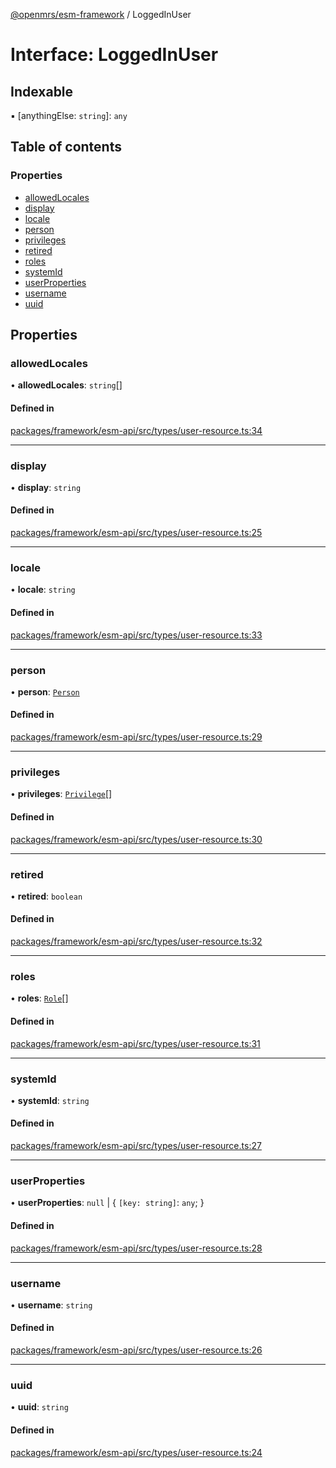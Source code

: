 [@openmrs/esm-framework](../API.md) / LoggedInUser

# Interface: LoggedInUser

## Indexable

▪ [anythingElse: `string`]: `any`

## Table of contents

### Properties

- [allowedLocales](LoggedInUser.md#allowedlocales)
- [display](LoggedInUser.md#display)
- [locale](LoggedInUser.md#locale)
- [person](LoggedInUser.md#person)
- [privileges](LoggedInUser.md#privileges)
- [retired](LoggedInUser.md#retired)
- [roles](LoggedInUser.md#roles)
- [systemId](LoggedInUser.md#systemid)
- [userProperties](LoggedInUser.md#userproperties)
- [username](LoggedInUser.md#username)
- [uuid](LoggedInUser.md#uuid)

## Properties

### allowedLocales

• **allowedLocales**: `string`[]

#### Defined in

[packages/framework/esm-api/src/types/user-resource.ts:34](https://github.com/openmrs/openmrs-esm-core/blob/master/packages/framework/esm-api/src/types/user-resource.ts#L34)

___

### display

• **display**: `string`

#### Defined in

[packages/framework/esm-api/src/types/user-resource.ts:25](https://github.com/openmrs/openmrs-esm-core/blob/master/packages/framework/esm-api/src/types/user-resource.ts#L25)

___

### locale

• **locale**: `string`

#### Defined in

[packages/framework/esm-api/src/types/user-resource.ts:33](https://github.com/openmrs/openmrs-esm-core/blob/master/packages/framework/esm-api/src/types/user-resource.ts#L33)

___

### person

• **person**: [`Person`](Person.md)

#### Defined in

[packages/framework/esm-api/src/types/user-resource.ts:29](https://github.com/openmrs/openmrs-esm-core/blob/master/packages/framework/esm-api/src/types/user-resource.ts#L29)

___

### privileges

• **privileges**: [`Privilege`](Privilege.md)[]

#### Defined in

[packages/framework/esm-api/src/types/user-resource.ts:30](https://github.com/openmrs/openmrs-esm-core/blob/master/packages/framework/esm-api/src/types/user-resource.ts#L30)

___

### retired

• **retired**: `boolean`

#### Defined in

[packages/framework/esm-api/src/types/user-resource.ts:32](https://github.com/openmrs/openmrs-esm-core/blob/master/packages/framework/esm-api/src/types/user-resource.ts#L32)

___

### roles

• **roles**: [`Role`](Role.md)[]

#### Defined in

[packages/framework/esm-api/src/types/user-resource.ts:31](https://github.com/openmrs/openmrs-esm-core/blob/master/packages/framework/esm-api/src/types/user-resource.ts#L31)

___

### systemId

• **systemId**: `string`

#### Defined in

[packages/framework/esm-api/src/types/user-resource.ts:27](https://github.com/openmrs/openmrs-esm-core/blob/master/packages/framework/esm-api/src/types/user-resource.ts#L27)

___

### userProperties

• **userProperties**: ``null`` \| { `[key: string]`: `any`;  }

#### Defined in

[packages/framework/esm-api/src/types/user-resource.ts:28](https://github.com/openmrs/openmrs-esm-core/blob/master/packages/framework/esm-api/src/types/user-resource.ts#L28)

___

### username

• **username**: `string`

#### Defined in

[packages/framework/esm-api/src/types/user-resource.ts:26](https://github.com/openmrs/openmrs-esm-core/blob/master/packages/framework/esm-api/src/types/user-resource.ts#L26)

___

### uuid

• **uuid**: `string`

#### Defined in

[packages/framework/esm-api/src/types/user-resource.ts:24](https://github.com/openmrs/openmrs-esm-core/blob/master/packages/framework/esm-api/src/types/user-resource.ts#L24)
